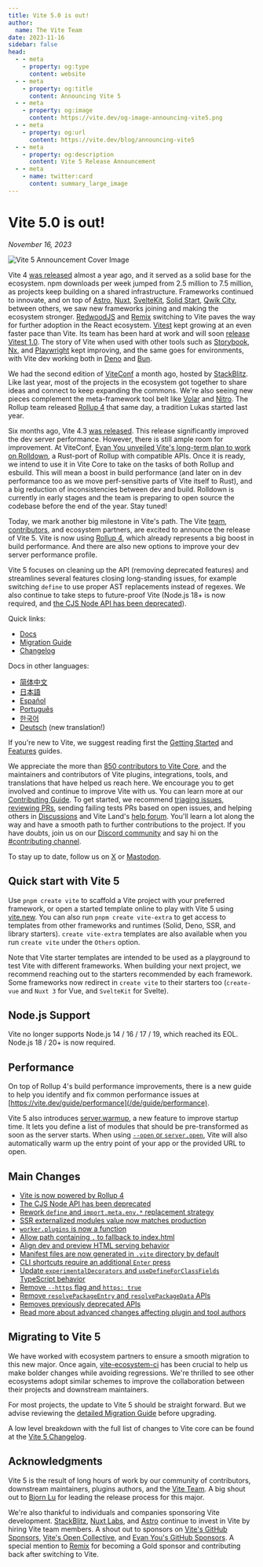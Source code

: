 ```yaml
---
title: Vite 5.0 is out!
author:
  name: The Vite Team
date: 2023-11-16
sidebar: false
head:
  - - meta
    - property: og:type
      content: website
  - - meta
    - property: og:title
      content: Announcing Vite 5
  - - meta
    - property: og:image
      content: https://vite.dev/og-image-announcing-vite5.png
  - - meta
    - property: og:url
      content: https://vite.dev/blog/announcing-vite5
  - - meta
    - property: og:description
      content: Vite 5 Release Announcement
  - - meta
    - name: twitter:card
      content: summary_large_image
---
```


# Vite 5.0 is out!

_November 16, 2023_

![Vite 5 Announcement Cover Image](/og-image-announcing-vite5.png)

Vite 4 [was released](./announcing-vite4.md) almost a year ago, and it served as a solid base for the ecosystem. npm downloads per week jumped from 2.5 million to 7.5 million, as projects keep building on a shared infrastructure. Frameworks continued to innovate, and on top of [Astro](https://astro.build/), [Nuxt](https://nuxt.com/), [SvelteKit](https://kit.svelte.dev/), [Solid Start](https://www.solidjs.com/blog/introducing-solidstart), [Qwik City](https://qwik.builder.io/qwikcity/overview/), between others, we saw new frameworks joining and making the ecosystem stronger. [RedwoodJS](https://redwoodjs.com/) and [Remix](https://remix.run/) switching to Vite paves the way for further adoption in the React ecosystem. [Vitest](https://vitest.dev) kept growing at an even faster pace than Vite. Its team has been hard at work and will soon [release Vitest 1.0](https://github.com/vitest-dev/vitest/issues/3596). The story of Vite when used with other tools such as [Storybook](https://storybook.js.org), [Nx](https://nx.dev), and [Playwright](https://playwright.dev) kept improving, and the same goes for environments, with Vite dev working both in [Deno](https://deno.com) and [Bun](https://bun.sh).

We had the second edition of [ViteConf](https://viteconf.org/23/replay) a month ago, hosted by [StackBlitz](https://stackblitz.com). Like last year, most of the projects in the ecosystem got together to share ideas and connect to keep expanding the commons. We're also seeing new pieces complement the meta-framework tool belt like [Volar](https://volarjs.dev/) and [Nitro](https://nitro.unjs.io/). The Rollup team released [Rollup 4](https://rollupjs.org) that same day, a tradition Lukas started last year.

Six months ago, Vite 4.3 [was released](./announcing-vite4.md). This release significantly improved the dev server performance. However, there is still ample room for improvement. At ViteConf, [Evan You unveiled Vite's long-term plan to work on Rolldown](https://www.youtube.com/watch?v=hrdwQHoAp0M), a Rust-port of Rollup with compatible APIs. Once it is ready, we intend to use it in Vite Core to take on the tasks of both Rollup and esbuild. This will mean a boost in build performance (and later on in dev performance too as we move perf-sensitive parts of Vite itself to Rust), and a big reduction of inconsistencies between dev and build. Rolldown is currently in early stages and the team is preparing to open source the codebase before the end of the year. Stay tuned!

Today, we mark another big milestone in Vite's path. The Vite [team](/de/team), [contributors](https://github.com/vitejs/vite/graphs/contributors), and ecosystem partners, are excited to announce the release of Vite 5. Vite is now using [Rollup 4](https://github.com/vitejs/vite/pull/14508), which already represents a big boost in build performance. And there are also new options to improve your dev server performance profile.

Vite 5 focuses on cleaning up the API (removing deprecated features) and streamlines several features closing long-standing issues, for example switching `define` to use proper AST replacements instead of regexes. We also continue to take steps to future-proof Vite (Node.js 18+ is now required, and [the CJS Node API has been deprecated](/de/guide/migration#deprecate-cjs-node-api)).

Quick links:

- [Docs](/de/)
- [Migration Guide](/de/guide/migration)
- [Changelog](https://github.com/vitejs/vite/blob/main/packages/vite/CHANGELOG.md#500-2023-11-16)

Docs in other languages:

- [简体中文](https://cn.vite.dev/)
- [日本語](https://ja.vite.dev/)
- [Español](https://es.vite.dev/)
- [Português](https://pt.vite.dev/)
- [한국어](https://ko.vite.dev/)
- [Deutsch](https://de.vite.dev/) (new translation!)

If you're new to Vite, we suggest reading first the [Getting Started](/de/guide/) and [Features](/de/guide/features) guides.

We appreciate the more than [850 contributors to Vite Core](https://github.com/vitejs/vite/graphs/contributors), and the maintainers and contributors of Vite plugins, integrations, tools, and translations that have helped us reach here. We encourage you to get involved and continue to improve Vite with us. You can learn more at our [Contributing Guide](https://github.com/vitejs/vite/blob/main/CONTRIBUTING.md). To get started, we recommend [triaging issues](https://github.com/vitejs/vite/issues), [reviewing PRs](https://github.com/vitejs/vite/pulls), sending failing tests PRs based on open issues, and helping others in [Discussions](https://github.com/vitejs/vite/discussions) and Vite Land's [help forum](https://discord.com/channels/804011606160703521/1019670660856942652). You'll learn a lot along the way and have a smooth path to further contributions to the project. If you have doubts, join us on our [Discord community](http://chat.vite.dev/) and say hi on the [#contributing channel](https://discord.com/channels/804011606160703521/804439875226173480).

To stay up to date, follow us on [X](https://twitter.com/vite_js) or [Mastodon](https://webtoo.ls/@vite).

## Quick start with Vite 5

Use `pnpm create vite` to scaffold a Vite project with your preferred framework, or open a started template online to play with Vite 5 using [vite.new](https://vite.new). You can also run `pnpm create vite-extra` to get access to templates from other frameworks and runtimes (Solid, Deno, SSR, and library starters). `create vite-extra` templates are also available when you run `create vite` under the `Others` option.

Note that Vite starter templates are intended to be used as a playground to test Vite with different frameworks. When building your next project, we recommend reaching out to the starters recommended by each framework. Some frameworks now redirect in `create vite` to their starters too (`create-vue` and `Nuxt 3` for Vue, and `SvelteKit` for Svelte).

## Node.js Support

Vite no longer supports Node.js 14 / 16 / 17 / 19, which reached its EOL. Node.js 18 / 20+ is now required.

## Performance

On top of Rollup 4's build performance improvements, there is a new guide to help you identify and fix common performance issues at [https://vite.dev/guide/performance](/de/guide/performance).

Vite 5 also introduces [server.warmup](/de/guide/performance.html#warm-up-frequently-used-files), a new feature to improve startup time. It lets you define a list of modules that should be pre-transformed as soon as the server starts. When using [`--open` or `server.open`](/de/config/server-options.html#server-open), Vite will also automatically warm up the entry point of your app or the provided URL to open.

## Main Changes

- [Vite is now powered by Rollup 4](/de/guide/migration#rollup-4)
- [The CJS Node API has been deprecated](/de/guide/migration#deprecate-cjs-node-api)
- [Rework `define` and `import.meta.env.*` replacement strategy](/de/guide/migration#rework-define-and-import-meta-env-replacement-strategy)
- [SSR externalized modules value now matches production](/de/guide/migration#ssr-externalized-modules-value-now-matches-production)
- [`worker.plugins` is now a function](/de/guide/migration#worker-plugins-is-now-a-function)
- [Allow path containing `.` to fallback to index.html](/de/guide/migration#allow-path-containing-to-fallback-to-index-html)
- [Align dev and preview HTML serving behavior](/de/guide/migration#align-dev-and-preview-html-serving-behaviour)
- [Manifest files are now generated in `.vite` directory by default](/de/guide/migration#manifest-files-are-now-generated-in-vite-directory-by-default)
- [CLI shortcuts require an additional `Enter` press](/de/guide/migration#cli-shortcuts-require-an-additional-enter-press)
- [Update `experimentalDecorators` and `useDefineForClassFields` TypeScript behavior](/de/guide/migration#update-experimentaldecorators-and-usedefineforclassfields-typescript-behaviour)
- [Remove `--https` flag and `https: true`](/de/guide/migration#remove-https-flag-and-https-true)
- [Remove `resolvePackageEntry` and `resolvePackageData` APIs](/de/guide/migration#remove-resolvepackageentry-and-resolvepackagedata-apis)
- [Removes previously deprecated APIs](/de/guide/migration#removed-deprecated-apis)
- [Read more about advanced changes affecting plugin and tool authors](/de/guide/migration#advanced)

## Migrating to Vite 5

We have worked with ecosystem partners to ensure a smooth migration to this new major. Once again, [vite-ecosystem-ci](https://www.youtube.com/watch?v=7L4I4lDzO48) has been crucial to help us make bolder changes while avoiding regressions. We're thrilled to see other ecosystems adopt similar schemes to improve the collaboration between their projects and downstream maintainers.

For most projects, the update to Vite 5 should be straight forward. But we advise reviewing the [detailed Migration Guide](/de/guide/migration) before upgrading.

A low level breakdown with the full list of changes to Vite core can be found at the [Vite 5 Changelog](https://github.com/vitejs/vite/blob/main/packages/vite/CHANGELOG.md#500-2023-11-16).

## Acknowledgments

Vite 5 is the result of long hours of work by our community of contributors, downstream maintainers, plugins authors, and the [Vite Team](/de/team). A big shout out to [Bjorn Lu](https://twitter.com/bluwyoo) for leading the release process for this major.

We're also thankful to individuals and companies sponsoring Vite development. [StackBlitz](https://stackblitz.com/), [Nuxt Labs](https://nuxtlabs.com/), and [Astro](https://astro.build) continue to invest in Vite by hiring Vite team members. A shout out to sponsors on [Vite's GitHub Sponsors](https://github.com/sponsors/vitejs), [Vite's Open Collective](https://opencollective.com/vite), and [Evan You's GitHub Sponsors](https://github.com/sponsors/yyx990803). A special mention to [Remix](https://remix.run/) for becoming a Gold sponsor and contributing back after switching to Vite.

